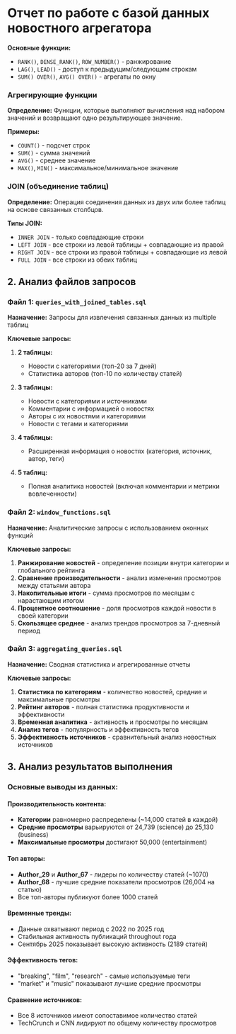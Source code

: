 # Отчет по работе с базой данных новостного агрегатора


**Основные функции:**
- `RANK()`, `DENSE_RANK()`, `ROW_NUMBER()` - ранжирование
- `LAG()`, `LEAD()` - доступ к предыдущим/следующим строкам
- `SUM() OVER()`, `AVG() OVER()` - агрегаты по окну

### Агрегирующие функции
**Определение:** Функции, которые выполняют вычисления над набором значений и возвращают одно результирующее значение.

**Примеры:**
- `COUNT()` - подсчет строк
- `SUM()` - сумма значений
- `AVG()` - среднее значение
- `MAX()`, `MIN()` - максимальное/минимальное значение

### JOIN (объединение таблиц)
**Определение:** Операция соединения данных из двух или более таблиц на основе связанных столбцов.

**Типы JOIN:**
- `INNER JOIN` - только совпадающие строки
- `LEFT JOIN` - все строки из левой таблицы + совпадающие из правой
- `RIGHT JOIN` - все строки из правой таблицы + совпадающие из левой
- `FULL JOIN` - все строки из обеих таблиц

## 2. Анализ файлов запросов

### Файл 1: `queries_with_joined_tables.sql`

**Назначение:** Запросы для извлечения связанных данных из multiple таблиц

**Ключевые запросы:**

1. **2 таблицы:**
   - Новости с категориями (топ-20 за 7 дней)
   - Статистика авторов (топ-10 по количеству статей)

2. **3 таблицы:**
   - Новости с категориями и источниками
   - Комментарии с информацией о новостях
   - Авторы с их новостями и категориями
   - Новости с тегами и категориями

3. **4 таблицы:**
   - Расширенная информация о новостях (категория, источник, автор, теги)

4. **5 таблиц:**
   - Полная аналитика новостей (включая комментарии и метрики вовлеченности)

### Файл 2: `window_functions.sql`

**Назначение:** Аналитические запросы с использованием оконных функций

**Ключевые запросы:**

1. **Ранжирование новостей** - определение позиции внутри категории и глобального рейтинга
2. **Сравнение производительности** - анализ изменения просмотров между статьями автора
3. **Накопительные итоги** - сумма просмотров по месяцам с нарастающим итогом
4. **Процентное соотношение** - доля просмотров каждой новости в своей категории
5. **Скользящее среднее** - анализ трендов просмотров за 7-дневный период

### Файл 3: `aggregating_queries.sql`

**Назначение:** Сводная статистика и агрегированные отчеты

**Ключевые запросы:**

1. **Статистика по категориям** - количество новостей, средние и максимальные просмотры
2. **Рейтинг авторов** - полная статистика продуктивности и эффективности
3. **Временная аналитика** - активность и просмотры по месяцам
4. **Анализ тегов** - популярность и эффективность тегов
5. **Эффективность источников** - сравнительный анализ новостных источников

## 3. Анализ результатов выполнения

### Основные выводы из данных:

#### Производительность контента:
- **Категории** равномерно распределены (~14,000 статей в каждой)
- **Средние просмотры** варьируются от 24,739 (science) до 25,130 (business)
- **Максимальные просмотры** достигают 50,000 (entertainment)

#### Топ авторы:
- **Author_29** и **Author_67** - лидеры по количеству статей (~1070)
- **Author_68** - лучшие средние показатели просмотров (26,004 на статью)
- Все топ-авторы публикуют более 1000 статей

#### Временные тренды:
- Данные охватывают период с 2022 по 2025 год
- Стабильная активность публикаций throughout года
- Сентябрь 2025 показывает высокую активность (2189 статей)

#### Эффективность тегов:
- "breaking", "film", "research" - самые используемые теги
- "market" и "music" показывают лучшие средние просмотры

#### Сравнение источников:
- Все 8 источников имеют сопоставимое количество статей
- TechCrunch и CNN лидируют по общему количеству просмотров

